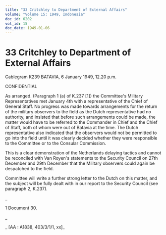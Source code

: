 ```yaml
---
title: "33 Critchley to Department of External Affairs"
volume: "Volume 15: 1949, Indonesia"
doc_id: 6202
vol_id: 15
doc_date: 1949-01-06
---
```


# 33 Critchley to Department of External Affairs

Cablegram K239 BATAVIA, 6 January 1949, 12.20 p.m.

CONFIDENTIAL

As arranged. (Paragraph 1 (a) of K.237 [1]) the Committee's Military Representatives met January 4th with a representative of the Chief of General Staff. No progress was made towards arrangements for the return of the military observers to the field as the Dutch representative had no authority, and insisted that before such arrangements could be made, the matter would have to be referred to the Commander in Chief and the Chief of Staff, both of whom were out of Batavia at the time. The Dutch representative also indicated that the observers would not be permitted to go into the field until it was clearly decided whether they were responsible to the Committee or to the Consular Commission.

This is a clear demonstration of the Netherlands delaying tactics and cannot be reconciled with Van Royen's statements to the Security Council on 27th December and 29th December that the Military observers could again be despatched to the field.

Committee will write a further strong letter to the Dutch on this matter, and the subject will be fully dealt with in our report to the Security Council (see paragraph 2, K.237).

_

1 Document 30.

_

_ [AA : A1838, 403/3/1/1, xx]_
